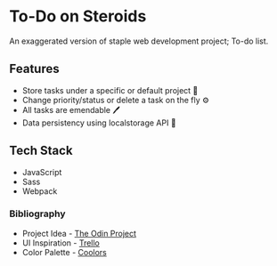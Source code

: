 # To-Do on Steroids

An exaggerated version of staple web development project; To-do list.

## Features

- Store tasks under a specific or default project 📝
- Change priority/status or delete a task on the fly ⚙️
- All tasks are emendable 🖊️
- Data persistency using localstorage API 🏪

## Tech Stack

- JavaScript
- Sass
- Webpack

### Bibliography

- Project Idea - [The Odin Project](https://www.theodinproject.com/lessons/node-path-javascript-todo-list)
- UI Inspiration - [Trello](https://trello.com/)
- Color Palette - [Coolors](https://coolors.co/)
